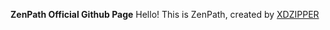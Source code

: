 **ZenPath Official Github Page**
Hello! This is ZenPath, created by [XDZIPPER](https://github.com/xdziplining)
